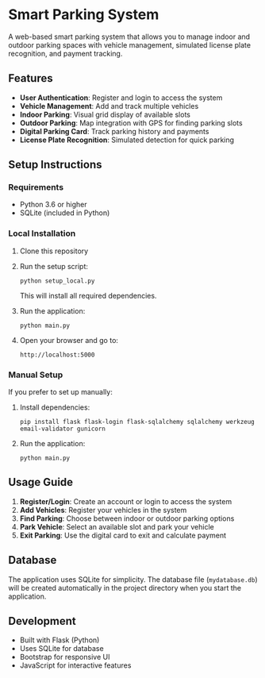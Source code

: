 # Smart Parking System

A web-based smart parking system that allows you to manage indoor and outdoor parking spaces with vehicle management, simulated license plate recognition, and payment tracking.

## Features

- **User Authentication**: Register and login to access the system
- **Vehicle Management**: Add and track multiple vehicles
- **Indoor Parking**: Visual grid display of available slots
- **Outdoor Parking**: Map integration with GPS for finding parking slots
- **Digital Parking Card**: Track parking history and payments
- **License Plate Recognition**: Simulated detection for quick parking

## Setup Instructions

### Requirements

- Python 3.6 or higher
- SQLite (included in Python)

### Local Installation

1. Clone this repository
2. Run the setup script:
   ```
   python setup_local.py
   ```
   This will install all required dependencies.

3. Run the application:
   ```
   python main.py
   ```

4. Open your browser and go to:
   ```
   http://localhost:5000
   ```

### Manual Setup

If you prefer to set up manually:

1. Install dependencies:
   ```
   pip install flask flask-login flask-sqlalchemy sqlalchemy werkzeug email-validator gunicorn
   ```

2. Run the application:
   ```
   python main.py
   ```

## Usage Guide

1. **Register/Login**: Create an account or login to access the system
2. **Add Vehicles**: Register your vehicles in the system
3. **Find Parking**: Choose between indoor or outdoor parking options
4. **Park Vehicle**: Select an available slot and park your vehicle
5. **Exit Parking**: Use the digital card to exit and calculate payment

## Database

The application uses SQLite for simplicity. The database file (`mydatabase.db`) will be created automatically in the project directory when you start the application.

## Development

- Built with Flask (Python)
- Uses SQLite for database
- Bootstrap for responsive UI
- JavaScript for interactive features